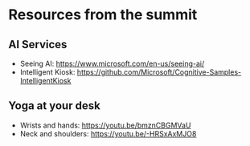 # Resources from the summit

## AI Services
- Seeing AI: https://www.microsoft.com/en-us/seeing-ai/
- Intelligent Kiosk: https://github.com/Microsoft/Cognitive-Samples-IntelligentKiosk


## Yoga at your desk
- Wrists and hands: https://youtu.be/bmznCBGMVaU
- Neck and shoulders: https://youtu.be/-HRSxAxMJO8
